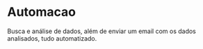# Automacao
Busca e análise de dados, além de enviar um email com os dados analisados, tudo automatizado.
